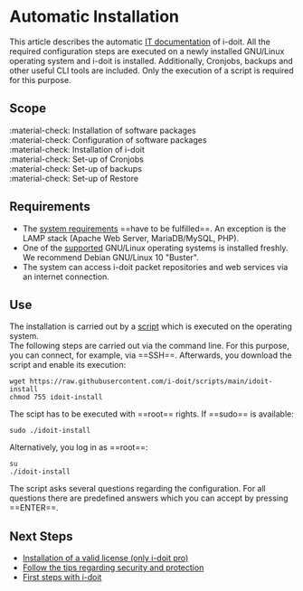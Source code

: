 # Automatic Installation

This article describes the automatic [IT documentation](../glossary.md) of i-doit. All the required configuration steps are executed on a newly installed GNU/Linux operating system and i-doit is installed. Additionally, Cronjobs, backups and other useful CLI tools are included. Only the execution of a script is required for this purpose.

## Scope

:material-check: Installation of software packages <br>
:material-check: Configuration of software packages<br>
:material-check: Installation of i-doit<br>
:material-check: Set-up of Cronjobs<br>
:material-check: Set-up of backups<br>
:material-check: Set-up of Restore

## Requirements

-   The [system requirements](system-requirements.md) ==have to be fulfilled==. An exception is the LAMP stack (Apache Web Server, MariaDB/MySQL, PHP).
-   One of the [supported](system-requirements.md) GNU/Linux operating systems is installed freshly. We recommend Debian GNU/Linux 10 "Buster".
-   The system can access i-doit packet repositories and web services via an internet connection.

## Use

The installation is carried out by a [script](https://github.com/bheisig/i-doit-scripts#install-i-doit-on-a-gnulinux-operating-system) which is executed on the operating system.<br>
The following steps are carried out via the command line. For this purpose, you can connect, for example, via ==SSH==. Afterwards, you download the script and enable its execution:

```shell
wget https://raw.githubusercontent.com/i-doit/scripts/main/idoit-install
chmod 755 idoit-install
```

The scipt has to be executed with ==root== rights. If ==sudo==  is available:

```shell
sudo ./idoit-install
```

Alternatively, you log in as ==root==:

```shell
su
./idoit-install
```

The script asks several questions regarding the configuration. For all questions there are predefined answers which you can accept by pressing ==ENTER==.

## Next Steps

-   [Installation of a valid license (only i-doit pro)](../maintenance-and-operation/activate-license.md)
-   [Follow the tips regarding security and protection](../maintenance-and-operation/security-and-protection.md)
-   [First steps with i-doit](../basics/index.md)
